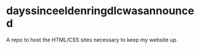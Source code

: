 # dayssinceeldenringdlcwasannounced
A repo to host the HTML/CSS sites necessary to keep my website up.
